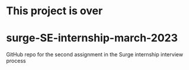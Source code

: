# This project is over

# surge-SE-internship-march-2023
GitHub repo for the second assignment in the Surge internship interview process
